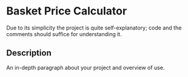 # Basket Price Calculator

Due to its simplicity the project is quite self-explanatory; code and the comments should suffice for understanding it.

## Description

An in-depth paragraph about your project and overview of use.